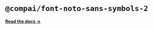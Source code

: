 # `@compai/font-noto-sans-symbols-2`

[**Read the docs &rarr;**](https://components.ai/docs/typefaces/noto-sans-symbols-2)

